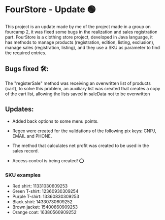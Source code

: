 
# FourStore - Update 🟢

This project is an update made by me of the project made in a group on fourcamp 2, it was fixed some bugs in the realization and sales registration part.
FourStore is a clothing store project, developed in Java language, it has methods to manage products (registration, edition, listing, exclusion), manage sales (registration, listing), and they use a SKU as parameter to find the required entries.

## Bugs fixed 🛠:

The "registerSale" method was receiving an overwritten list of products (cart), to solve this problem, an auxiliary list was created that creates a copy of the cart list, allowing the lists saved in saleData not to be overwritten

## Updates:

- Added back options to some menu points.

- Regex were created for the validations of the following pix keys: CNPJ, EMAIL and PHONE.

- The method that calculates net profit was created to be used in the sales record.

- Access control is being created! ⭕

### SKU examples

- Red shirt: 11331030609253
- Green T-shirt: 12360930309254
- Purple T-shirt: 13360830309253
- Black shirt: 14330730609252
- Brown jacket: 15400660909253
- Orange coat: 16380560909252
